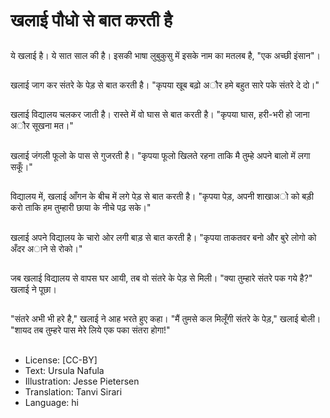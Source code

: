# खलाई पौधो से बात करती है

##
ये खलाई है। ये सात साल की है। इसकी भाषा लुबुकुसु में इसके नाम का मतलब है, "एक अच्छी इंसान"।

##
खलाई जाग कर संतरे के पेड़ से बात करती है। "कृपया खूब बढ़ो अौर हमे बहुत सारे पके संतरे दे दो।"

##
खलाई विद्यालय चलकर जाती है। रास्ते में वो घास से बात करती है। "कृपया घास, हरी-भरी हो जाना अौर सूखना मत।"

##
खलाई जंगली फूलो के पास से गुजरती है। "कृपया फूलो खिलते रहना ताकि मै तुम्हे अपने बालो में लगा सकूँ।"

##
विद्यालय में, खलाई आँगन के बीच में लगे पेड़ से बात करती है। "कृपया पेड़, अपनी शाखाअो को बड़ी करो ताकि हम तुम्हारी छाया के नीचे पढ़ सके।"

##
खलाई अपने विद्यालय के चारो ओर लगी बाड़ से बात करती है। "कृपया ताकतवर बनो और बुरे लोगो को अँदर अाने से रोको।"

##
जब खलाई विद्यालय से वापस घर आयी, तब वो संतरे के पेड़ से मिली। "क्या तुम्हारे संतरे पक गये है?" खलाई ने पूछा।

##
"संतरे अभी भी हरे है," खलाई ने आह भरते हुए कहा। "मैं तुमसे कल मिलूँगी संतरे के पेड़," खलाई बोली। "शायद तब तुम्हरे पास मेरे लिये एक पका संतरा होगा!"

##
* License: [CC-BY]
* Text: Ursula Nafula
* Illustration: Jesse Pietersen
* Translation: Tanvi Sirari
* Language: hi
